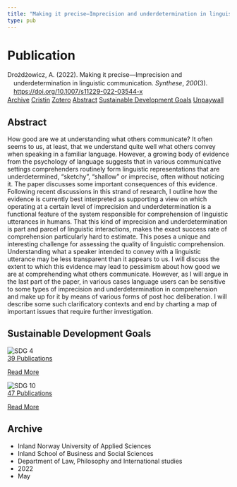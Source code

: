 ```yaml
---
title: "Making it precise—Imprecision and underdetermination in linguistic communication"
type: pub
---
```

<h1>Publication</h1>
<article id="csl-bib-container-GJF7L7YH" class="csl-bib-container">
  <div class="csl-bib-body" style="line-height: 1.35; padding-left: 1em; text-indent:-1em;">
  <div class="csl-entry">Dro&#x17C;d&#x17C;owicz, A. (2022). Making it precise&#x2014;Imprecision and underdetermination in linguistic communication. <i>Synthese</i>, <i>200</i>(3). <a href="https://doi.org/10.1007/s11229-022-03544-x">https://doi.org/10.1007/s11229-022-03544-x</a></div>
</div>
  <div class="csl-bib-buttons">
    <a href="#taxonomy-article-GJF7L7YH" class="csl-bib-button">Archive</a>
    <a href="https://app.cristin.no/results/show.jsf?id=2026320" alt="Cristin URL" class="csl-bib-button">Cristin</a>
    <a href="http://zotero.org/groups/5022929/items/GJF7L7YH" alt="Zotero URL" class="csl-bib-button">Zotero</a>
    <a href="#abstract-article-GJF7L7YH" class="csl-bib-button">Abstract</a>
    <a href="#sdg-article-GJF7L7YH" class="csl-bib-button">Sustainable Development Goals</a>
    <a href="https://link.springer.com/content/pdf/10.1007/s11229-022-03544-x.pdf" class="csl-bib-button">Unpaywall</a>
  </div>
  <div id="csl-bib-meta-container-GJF7L7YH"></div>
</article>
<div id="csl-bib-meta-GJF7L7YH" class="csl-bib-meta">
  <article id="abstract-article-GJF7L7YH" class="abstract-article">
    <h1>Abstract</h1>
    How good are we at understanding what others communicate? It often seems to us, at least, that we understand quite well what others convey when speaking in a familiar language. However, a growing body of evidence from the psychology of language suggests that in various communicative settings comprehenders routinely form linguistic representations that are underdetermined, “sketchy”, “shallow” or imprecise, often without noticing it. The paper discusses some important consequences of this evidence. Following recent discussions in this strand of research, I outline how the evidence is currently best interpreted as supporting a view on which operating at a certain level of imprecision and underdetermination is a functional feature of the system responsible for comprehension of linguistic utterances in humans. That this kind of imprecision and underdetermination is part and parcel of linguistic interactions, makes the exact success rate of comprehension particularly hard to estimate. This poses a unique and interesting challenge for assessing the quality of linguistic comprehension. Understanding what a speaker intended to convey with a linguistic utterance may be less transparent than it appears to us. I will discuss the extent to which this evidence may lead to pessimism about how good we are at comprehending what others communicate. However, as I will argue in the last part of the paper, in various cases language users can be sensitive to some types of imprecision and underdetermination in comprehension and make up for it by means of various forms of post hoc deliberation. I will describe some such clarificatory contexts and end by charting a map of important issues that require further investigation.
  </article>
  <article id="sdg-article-GJF7L7YH" class="sdg-article">
    <h1>Sustainable Development Goals</h1>
    <div class="sdg-container"><div id="sdg4" class="sdg">
<img src="{{< params subfolder >}}images/sdg/sdg04_en.png" class="image" alt="SDG 4">
<div class="sdg-overlay">
<a href="{{< params subfolder >}}en/archive/?sdg=4#archive" class="sdg-publication-count"><span>39</span> Publications</a>
<p><a href="https://sdgs.un.org/goals/goal4" class="sdg-read-more">Read More</a></p>
</div>
</div> <div id="sdg10" class="sdg">
<img src="{{< params subfolder >}}images/sdg/sdg10_en.png" class="image" alt="SDG 10">
<div class="sdg-overlay">
<a href="{{< params subfolder >}}en/archive/?sdg=10#archive" class="sdg-publication-count"><span>47</span> Publications</a>
<p><a href="https://sdgs.un.org/goals/goal10" class="sdg-read-more">Read More</a></p>
</div>
</div></div>
  </article>
  <article id="taxonomy-article-GJF7L7YH" class="taxonomy-article">
    <h1>Archive</h1>
    <ul>
      <li>Inland Norway University of Applied Sciences</li>
      <li>Inland School of Business and Social Sciences</li>
      <li>Department of Law, Philosophy and International studies</li>
      <li>2022</li>
      <li>May</li>
    </ul>
  </article>
</div>
